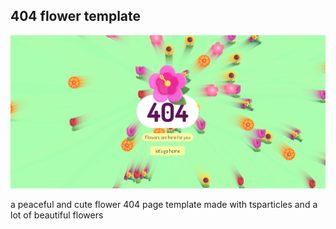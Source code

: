 ## 404 flower template

![404 skull template](images/flower.png)

a peaceful and cute flower 404 page template made with tsparticles and a lot of beautiful flowers

